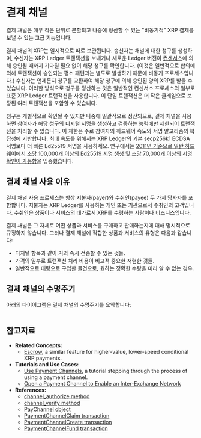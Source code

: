 # 결제 채널

결제 채널은 매우 작은 단위로 분할되고 나중에 정산할 수 있는 "비동기적" XRP 결제를 보낼 수 있는 고급 기능입니다.

결제 채널의 XRP는 일시적으로 따로 보관됩니다. 송신자는 채널에 대한 청구를 생성하며, 수신자는 XRP Ledger 트랜잭션을 보내거나 새로운 Ledger 버전이 [컨센서스](../consensus-protocol/consensus-structure.md)에 의해 승인될 때까지 기다릴 필요 없이 해당 청구를 확인합니다. (이것은 일반적으로 합의에 의해 트랜잭션이 승인되는 평소 패턴과는 별도로 발생하기 때문에 비동기 프로세스입니다.) 수신자는 언제든지 청구를 교환하여 해당 청구에 의해 승인된 양의 XRP를 받을 수 있습니다. 이러한 방식으로 청구를 정산하는 것은 일반적인 컨센서스 프로세스의 일부로 표준 XRP Ledger 트랜잭션을 사용합니다. 이 단일 트랜잭션은 더 작은 클레임으로 보장된 여러 트랜잭션을 포함할 수 있습니다.

청구는 개별적으로 확인될 수 있지만 나중에 일괄적으로 정산되므로, 결제 채널을 사용하면 참여자가 해당 청구의 디지털 서명을 생성하고 검증하는 능력에만 제한되어 트랜잭션을 처리할 수 있습니다. 이 제한은 주로 참여자의 하드웨어 속도와 서명 알고리즘의 복잡성에 기반합니다. 최대 속도를 위해서는 XRP Ledger의 기본 secp256k1 ECDSA 서명보다 더 빠른 Ed25519 서명을 사용하세요. 연구에서는 [2011년 기준으로 일반 하드웨어에서 초당 100,000개 이상의 Ed25519 서명 생성 및 초당 70,000개 이상의 서명 확인이 가능함](https://ed25519.cr.yp.to/ed25519-20110926.pdf)을 입증했습니다.

## 결제 채널 사용 이유&#x20;

결제 채널 사용 프로세스는 항상 지불자(payer)와 수취인(payee) 두 가지 당사자를 포함합니다. 지불자는 XRP Ledger를 사용하는 개인 또는 기관으로서 수취인의 고객입니다. 수취인은 상품이나 서비스의 대가로서 XRP를 수령하는 사람이나 비즈니스입니다.

결제 채널은 그 자체로 어떤 상품과 서비스를 구매하고 판매하는지에 대해 명시적으로 규정하지 않습니다. 그러나 결제 채널에 적합한 상품과 서비스의 유형은 다음과 같습니다:

* 디지털 항목과 같이 거의 즉시 전송할 수 있는 것들.
* 가격의 일부로 트랜잭션 처리 비용이 비교적 중요한 저렴한 것들.
* 일반적으로 대량으로 구입한 물건으로, 원하는 정확한 수량을 미리 알 수 없는 경우.

## 결제 채널의 수명주기&#x20;

아래의 다이어그램은 결제 채널의 수명주기를 요약합니다:

<figure><img src="https://xrpl.org/img/paychan-flow.svg" alt=""><figcaption></figcaption></figure>



## 참고자료

* **Related Concepts:**
  * [Escrow](https://xrpl.org/escrow.html), a similar feature for higher-value, lower-speed conditional XRP payments.
* **Tutorials and Use Cases:**
  * [Use Payment Channels](https://xrpl.org/use-payment-channels.html), a tutorial stepping through the process of using a payment channel.
  * [Open a Payment Channel to Enable an Inter-Exchange Network](https://xrpl.org/open-a-payment-channel-to-enable-an-inter-exchange-network.html)
* **References:**
  * [channel\_authorize method](https://xrpl.org/channel\_authorize.html)
  * [channel\_verify method](https://xrpl.org/channel\_verify.html)
  * [PayChannel object](https://xrpl.org/paychannel.html)
  * [PaymentChannelClaim transaction](https://xrpl.org/paymentchannelclaim.html)
  * [PaymentChannelCreate transaction](https://xrpl.org/paymentchannelcreate.html)
  * [PaymentChannelFund transaction](https://xrpl.org/paymentchannelfund.html)



